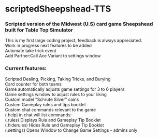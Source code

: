 # scriptedSheepshead-TTS  
### Scripted version of the Midwest (U.S) card game Sheepshead built for Table Top Simulator  

This is my first large coding project, feedback is always appreciated.  
Work in progress next features to be added  
  Automate take trick event  
  Add Partner:Call Ace Variant to settings window  

### Current features:  
Scripted Dealing, Picking, Taking Tricks, and Burying  
Card counter for both teams  
Game automatically adjusts game settings for 3 to 6 players  
Game settings window to adjust rules to your liking  
Custom model "Schrute Silver" coins  
Custom Gameplay rules and tips booklet  
Custom chat commands relevant to the game  
(.help) in chat will list commands:  
  (.rules) Displays Rule and Gameplay Tip Booklet  
  (.hiderules) Hides Rule and Gameplay Tip Booklet  
  (.settings) Opens Window to Change Game Settings - admins only  
